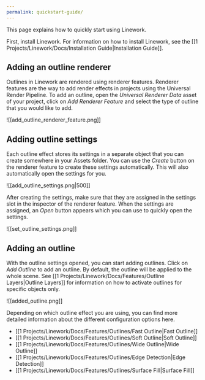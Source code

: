 ```yaml
---
permalink: quickstart-guide/
---
```


This page explains how to quickly start using Linework.

First, install Linework. For information on how to install Linework, see the [[1 Projects/Linework/Docs/Installation Guide|Installation Guide]].

## Adding an outline renderer

Outlines in Linework are rendered using renderer features. Renderer features are the way to add render effects in projects using the Universal Render Pipeline. To add an outline, open the *Universal Renderer Data* asset of your project, click on *Add Renderer Feature* and select the type of outline that you would like to add. 

![[add_outline_renderer_feature.png]]

## Adding outline settings

Each outline effect stores its settings in a separate object that you can create somewhere in your Assets folder. You can use the *Create* button on the renderer feature to create these settings automatically. This will also automatically open the settings for you.

![[add_outline_settings.png|500]]

 After creating the settings, make sure that they are assigned in the settings slot in the inspector of the renderer feature. When the settings are assigned, an *Open* button appears which you can use to quickly open the settings.

![[set_outline_settings.png]]

## Adding an outline

With the outline settings opened, you can start adding outlines. Click on *Add Outline* to add an outline. By default, the outline will be applied to the whole scene. See [[1 Projects/Linework/Docs/Features/Outline Layers|Outline Layers]] for information on how to activate outlines for specific objects only.

![[added_outline.png]]

Depending on which outline effect you are using, you can find more detailed information about the different configuration options here.

- [[1 Projects/Linework/Docs/Features/Outlines/Fast Outline|Fast Outline]]
- [[1 Projects/Linework/Docs/Features/Outlines/Soft Outline|Soft Outline]]
- [[1 Projects/Linework/Docs/Features/Outlines/Wide Outline|Wide Outline]]
- [[1 Projects/Linework/Docs/Features/Outlines/Edge Detection|Edge Detection]]
- [[1 Projects/Linework/Docs/Features/Outlines/Surface Fill|Surface Fill]]







